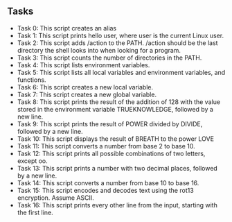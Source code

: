 ## Tasks

- Task 0: This script creates an alias
- Task 1: This script prints hello user, where user is the current Linux user.
- Task 2: This script adds /action to the PATH. /action should be the last directory the shell looks into when looking for a program.
- Task 3: This script counts the number of directories in the PATH.
- Task 4: This script lists environment variables.
- Task 5: This script lists all local variables and environment variables, and functions.
- Task 6: This script creates a new local variable.
- Task 7: This script creates a new global variable.
- Task 8: This script prints the result of the addition of 128 with the value stored in the environment variable TRUEKNOWLEDGE, followed by a new line.
- Task 9: This script prints the result of POWER divided by DIVIDE, followed by a new line.
- Task 10: This script displays the result of BREATH to the power LOVE
- Task 11: This script converts a number from base 2 to base 10.
- Task 12: This script prints all possible combinations of two letters, except oo.
- Task 13: This script prints a number with two decimal places, followed by a new line.
- Task 14: This script converts a number from base 10 to base 16.
- Task 15: This script encodes and decodes text using the rot13 encryption. Assume ASCII.
- Task 16: This script prints every other line from the input, starting with the first line.
